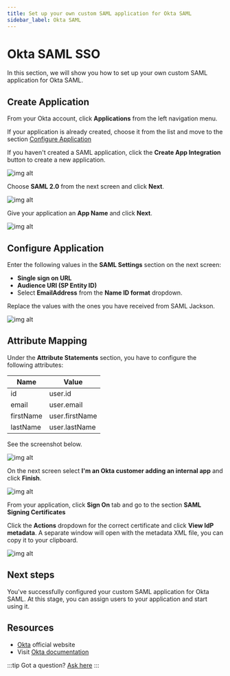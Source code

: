 ```yaml
---
title: Set up your own custom SAML application for Okta SAML
sidebar_label: Okta SAML
---
```


# Okta SAML SSO

In this section, we will show you how to set up your own custom SAML application for Okta SAML.

## Create Application

From your Okta account, click **Applications** from the left navigation menu.

If your application is already created, choose it from the list and move to the section [Configure Application](#configure-application)

If you haven't created a SAML application, click the **Create App Integration** button to create a new application.

![img alt](/images/docs/jackson/sso-providers/okta/1.png)

Choose **SAML 2.0** from the next screen and click **Next**.

![img alt](/images/docs/jackson/sso-providers/okta/2.png)

Give your application an **App Name** and click **Next**.

![img alt](/images/docs/jackson/sso-providers/okta/3.png)

## Configure Application

Enter the following values in the **SAML Settings** section on the next screen:

- **Single sign on URL**
- **Audience URI (SP Entity ID)**
- Select **EmailAddress** from the **Name ID format** dropdown.

Replace the values with the ones you have received from SAML Jackson.

![img alt](/images/docs/jackson/sso-providers/okta/4.png)

## Attribute Mapping

Under the **Attribute Statements** section, you have to configure the following attributes:

| Name      | Value          |
| --------- | -------------- |
| id        | user.id        |
| email     | user.email     |
| firstName | user.firstName |
| lastName  | user.lastName  |

See the screenshot below.

![img alt](/images/docs/jackson/sso-providers/okta/5.png)

On the next screen select **I'm an Okta customer adding an internal app** and click **Finish**.

![img alt](/images/docs/jackson/sso-providers/okta/6.png)

From your application, click **Sign On** tab and go to the section **SAML Signing Certificates**

Click the **Actions** dropdown for the correct certificate and click **View IdP metadata**. A separate window will open with the metadata XML file, you can copy it to your clipboard.

![img alt](/images/docs/jackson/sso-providers/okta/7.png)

## Next steps

You've successfully configured your custom SAML application for Okta SAML. At this stage, you can assign users to your application and start using it.

## Resources

- [Okta](https://www.okta.com/) official website
- Visit [Okta documentation](https://developer.okta.com/docs/concepts/saml/)

:::tip
Got a question? [Ask here](https://discord.gg/uyb7pYt4Pa)
:::
